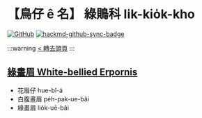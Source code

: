 # 【鳥仔 ê 名】 綠鵙科 li̍k-kio̍k-kho

[![GitHub](https://img.shields.io/badge/GitHub-black?logo=github)](https://github.com/siansiansu/tsiau-a-e-mia)
[![hackmd-github-sync-badge](https://hackmd.io/j24cuZlhQmacryQCazBeAg/badge)](https://hackmd.io/j24cuZlhQmacryQCazBeAg)

:::warning
[< 轉去頭頁](https://hackmd.io/@siansiansu/Hy4VzNvha)
:::

## [綠畫眉 White-bellied Erpornis](https://ebird.org/species/whbyuh1)

- 花眉仔 hue-bî-á
- 白腹畫眉 pe̍h-pak-ue-bâi
- 綠畫眉 lio̍k-uē-bâi
